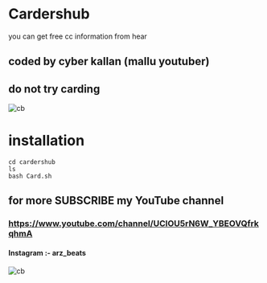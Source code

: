 # Cardershub
you can get free cc information from hear
## coded by cyber kallan (mallu youtuber)
## do not try carding


![cb](https://user-images.githubusercontent.com/56509491/67160191-c2fe3280-f36b-11e9-9caf-b1947b9c1bda.JPG)

# installation

``` 
cd cardershub
ls
bash Card.sh

```

## for more SUBSCRIBE my YouTube channel
### https://www.youtube.com/channel/UClOU5rN6W_YBEOVQfrkqhmA

#### Instagram :- arz_beats

![cb](https://user-images.githubusercontent.com/56509491/66774387-15100580-eedf-11e9-84ff-c0f396016bd5.jpg)

